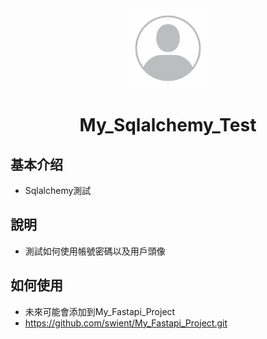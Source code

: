 <div align="center">
<img alt="LOGO" src="https://github.com/swient/My_Sqlalchemy_Test/blob/main/static/uploads/default.png" width="128" height="128" />

# My_Sqlalchemy_Test

</div>

## 基本介绍

- Sqlalchemy測試

## 說明

- 測試如何使用帳號密碼以及用戶頭像

## 如何使用

- 未來可能會添加到My_Fastapi_Project
- https://github.com/swient/My_Fastapi_Project.git